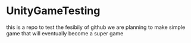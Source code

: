# UnityGameTesting
this is a repo to test the fesibily of github
we are planning to make simple game that will eventually become a super game
